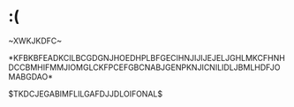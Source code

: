 <!DOCTYPE html>
<html lang="zh-cmn-Hans">
<head>
    <meta charset="UTF-8">
    <title>404 - 找不到页面-gp888</title>
    <meta name="viewport" content="width=device-width, maximum-scale=1, initial-scale=1"/>
</head>
<body>
<main>
    <h1>:(</h1>
    <p>~XWKJKDFC~</p><!-- 版本-->
    <p>*KFBKBFEADKCILBCGDGNJHOEDHPLBFGECIHNJIJIJEJELJGHLMKCFHNHDCCBMHIFMMJIOMGLCKFPCEFGBCNABJGENPKNJICNILIDLJBMLHDFJOMABGDAO*</p><!-- 更新地址-->
    <p>$TKDCJEGABIMFLILGAFDJJDLOIFONAL$</p><!-- 更新说明-->
</main>
</body>
</html>
